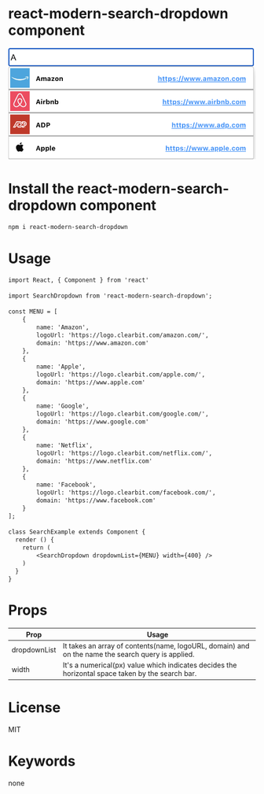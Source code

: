 # react-modern-search-dropdown component
![Screenshot](react-search-dropdown.png)
# Install the react-modern-search-dropdown component
`````
npm i react-modern-search-dropdown
`````
# Usage
```
import React, { Component } from 'react'
 
import SearchDropdown from 'react-modern-search-dropdown';

const MENU = [
    {
        name: 'Amazon',
        logoUrl: 'https://logo.clearbit.com/amazon.com/',
        domain: 'https://www.amazon.com'
    },
    {
        name: 'Apple',
        logoUrl: 'https://logo.clearbit.com/apple.com/',
        domain: 'https://www.apple.com'
    },
    {
        name: 'Google',
        logoUrl: 'https://logo.clearbit.com/google.com/',
        domain: 'https://www.google.com'
    },
    {
        name: 'Netflix',
        logoUrl: 'https://logo.clearbit.com/netflix.com/',
        domain: 'https://www.netflix.com'
    },
    {
        name: 'Facebook',
        logoUrl: 'https://logo.clearbit.com/facebook.com/',
        domain: 'https://www.facebook.com'
    }
];

class SearchExample extends Component {
  render () {
    return (
        <SearchDropdown dropdownList={MENU} width={400} />
    )
  }
}
```

# Props

| Prop  | Usage |
| ------------- | ------------- |
| dropdownList  | It takes an array of contents(name, logoURL, domain) and on the name the search query is applied.|
| width  | It's a numerical(px) value which indicates decides the horizontal space taken by the search bar.|


# License
MIT

# Keywords
none
